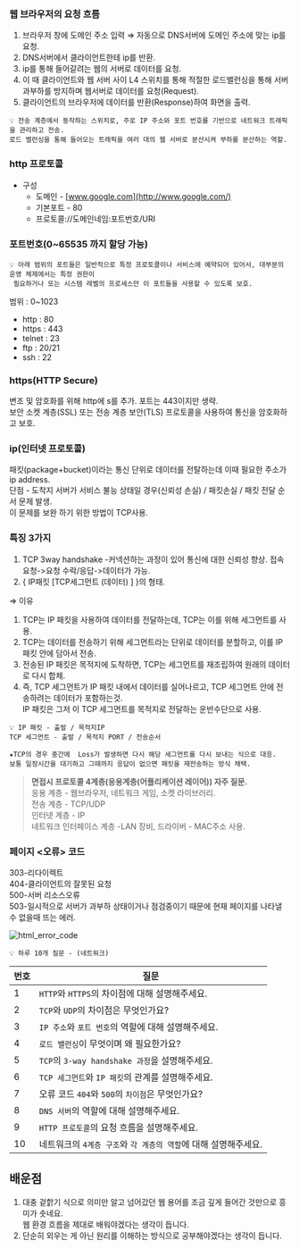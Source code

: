 ### 웹 브라우저의 요청 흐름

1. 브라우저 창에 도메인 주소 입력 ⇒ 자동으로 DNS서버에 도메인 주소에 맞는 ip를 요청.
2. DNS서버에서 클라이언트한테 ip를 반환.
3. ip를 통해 들어갈려는 웹의 서버로 데이터를 요청.
4. 이 때 클라이언트와 웹 서버 사이 L4 스위치를 통해 적절한 로드밸런싱을 통해 서버 과부하를 방지하며 웹서버로 데이터를 요청(Request).
5. 클라이언트의 브라우저에 데이터를 반환(Response)하여 화면을 출력.
```
💡 전송 계층에서 동작하는 스위치로, 주로 IP 주소와 포트 번호를 기반으로 네트워크 트래픽을 관리하고 전송.
로드 밸런싱을 통해 들어오는 트래픽을 여러 대의 웹 서버로 분산시켜 부하를 분산하는 역할.
```


### http 프로토콜

- 구성
    - 도메인 - [www.google.com](http://www.google.com/)
    - 기본포트 - 80
    - 프로토콜://도메인네임:포트번호/URI

### 포트번호(0~65535 까지 할당 가능)
```
💡 아래 범위의 포트들은 일반적으로 특정 프로토콜이나 서비스에 예약되어 있어서, 대부분의 운영 체제에서는 특정 권한이
 필요하거나 또는 시스템 레벨의 프로세스만 이 포트들을 사용할 수 있도록 보호.
```
범위 : 0~1023
- http : 80
- https : 443
- telnet : 23
- ftp : 20/21
- ssh : 22

### https(HTTP Secure)

변조 및 암호화를 위해 http에 s를 추가. 포트는 443이지만 생략.<br>
보안 소켓 계층(SSL) 또는 전송 계층 보안(TLS) 프로토콜을 사용하여 통신을 암호화하고 보호.

### ip(인터넷 프로토콜)

패킷(package+bucket)이라는 통신 단위로 데이터를 전탈하는데 이때 필요한 주소가 ip address.<br>
단점 - 도착지 서버가 서비스 불능 상태일 경우(신뢰성 손실) / 패킷손실 / 패킷 전달 순서 문제 발생.<br>
이 문제를 보완 하기 위한 방법이 TCP사용.

### 특징 3가지

1. TCP 3way handshake -커넥션하는 과정이 있어 통신에 대한 신뢰성 향상.
   접속 요청->요청 수락/응답->데이터가 가능.
2. { IP패킷 [TCP세그먼트 (데이터) ] }의 형태.

⇒ 이유

1. TCP는 IP 패킷을 사용하여 데이터를 전달하는데, TCP는 이를 위해 세그먼트를 사용.
2. TCP는 데이터를 전송하기 위해 세그먼트라는 단위로 데이터를 분할하고, 이를 IP 패킷 안에 담아서 전송.
3. 전송된 IP 패킷은 목적지에 도착하면, TCP는 세그먼트를 재조립하여 원래의 데이터로 다시 합체.
4. 즉, TCP 세그먼트가 IP 패킷 내에서 데이터를 실어나르고, TCP 세그먼트 안에 전송하려는 데이터가 포함하는것.<br>
IP 패킷은 그저 이 TCP 세그먼트를 목적지로 전달하는 운반수단으로 사용.
```
💡 IP 패킷 - 출발 / 목적지IP
TCP 세그먼트 - 출발 / 목적지 PORT / 전송순서

★TCP의 경우 중간에  Loss가 발생하면 다시 해당 세그먼트를 다시 보내는 식으로 대응.
보통 일정시간을 대기하고 그때까지 응답이 없으면 패킷을 재전송하는 방식 채택.
```

> **면접시 프로토콜 4계층(응용계층(어플리케이션 레이어)) 자주 질문.**<br>
응용 계층 - 웹브라우저, 네트워크 게임, 소켓 라이브러리.<br>
전송 계층 - TCP/UDP<br>
인터넷 계층 - IP<br>
네트워크 인터페이스 계층 -LAN 장비, 드라이버 - MAC주소 사용.
>

### 페이지 <오류> 코드

303-리다이렉트<br>
404-클라이언트의 잘못된 요청<br>
500-서버 리소스오류<br>
503-일시적으로 서버가 과부하 상태이거나 점검중이기 때문에 현재 페이지를 나타낼 수 없을때 뜨는 에러.

![html_error_code](https://github.com/HuiGyun-kim/TIL/assets/105576581/cfd83337-9fd4-4c72-bde4-6e07afa0b637)

```
💡 하루 10개 질문 - (네트워크)
```

| 번호 | 질문                                 |
| --- |------------------------------------|
| 1 | `HTTP`와 `HTTPS`의 차이점에 대해 설명해주세요.   |
| 2 | `TCP`와 `UDP`의 차이점은 무엇인가요?              |
| 3 | `IP 주소`와 `포트 번호`의 역할에 대해 설명해주세요.       |
| 4 | `로드 밸런싱`이 무엇이며 왜 필요한가요?              |
| 5 | `TCP`의 `3-way handshake 과정`을 설명해주세요.   |
| 6 | `TCP 세그먼트`와 `IP 패킷`의 관계를 설명해주세요.       |
| 7 | 오류 코드 `404`와 `500`의 `차이점`은 무엇인가요?        |
| 8 | `DNS 서버`의 역할에 대해 설명해주세요.             |
| 9 | `HTTP 프로토콜`의 요청 흐름을 설명해주세요.          |
| 10 | 네트워크의 `4계층 구조`와 `각 계층의 역할`에 대해 설명해주세요. |

## 배운점

1. 대충 겉핡기 식으로 의미만 알고 넘어갔던 웹 용어를 조금 깊게 들어간 것만으로 흥미가 솟네요.<br> 웹 환경 흐름을 제대로 배워야겠다는 생각이 듭니다.
2. 단순히 외우는 게 아닌 원리를 이해하는 방식으로 공부해야겠다는 생각이 듭니다.
